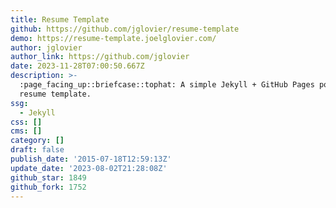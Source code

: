 ```yaml
---
title: Resume Template
github: https://github.com/jglovier/resume-template
demo: https://resume-template.joelglovier.com/
author: jglovier
author_link: https://github.com/jglovier
date: 2023-11-28T07:00:50.667Z
description: >-
  :page_facing_up::briefcase::tophat: A simple Jekyll + GitHub Pages powered
  resume template.
ssg:
  - Jekyll
css: []
cms: []
category: []
draft: false
publish_date: '2015-07-18T12:59:13Z'
update_date: '2023-08-02T21:28:08Z'
github_star: 1849
github_fork: 1752
---
```

